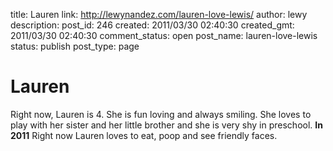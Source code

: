 title: Lauren
link: http://lewynandez.com/lauren-love-lewis/
author: lewy
description: 
post_id: 246
created: 2011/03/30 02:40:30
created_gmt: 2011/03/30 02:40:30
comment_status: open
post_name: lauren-love-lewis
status: publish
post_type: page

# Lauren

Right now, Lauren is 4. She is fun loving and always smiling. She loves to play with her sister and her little brother and she is very shy in preschool. **In 2011** Right now Lauren loves to eat, poop and see friendly faces.
